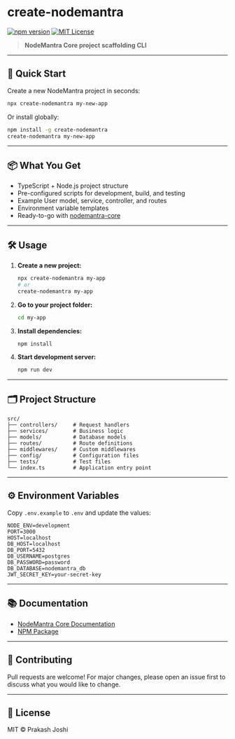 # create-nodemantra

[![npm version](https://img.shields.io/npm/v/create-nodemantra.svg)](https://www.npmjs.com/package/create-nodemantra)
[![MIT License](https://img.shields.io/badge/license-MIT-blue.svg)](LICENSE)

> **NodeMantra Core project scaffolding CLI**

---

## 🚀 Quick Start

Create a new NodeMantra project in seconds:

```bash
npx create-nodemantra my-new-app
```

Or install globally:

```bash
npm install -g create-nodemantra
create-nodemantra my-new-app
```

---

## 📦 What You Get
- TypeScript + Node.js project structure
- Pre-configured scripts for development, build, and testing
- Example User model, service, controller, and routes
- Environment variable templates
- Ready-to-go with [nodemantra-core](https://github.com/developerprakashjoshi/nodemantra-core)

---

## 🛠️ Usage

1. **Create a new project:**
   ```bash
   npx create-nodemantra my-app
   # or
   create-nodemantra my-app
   ```
2. **Go to your project folder:**
   ```bash
   cd my-app
   ```
3. **Install dependencies:**
   ```bash
   npm install
   ```
4. **Start development server:**
   ```bash
   npm run dev
   ```

---

## 🗂️ Project Structure

```
src/
├── controllers/     # Request handlers
├── services/        # Business logic
├── models/          # Database models
├── routes/          # Route definitions
├── middlewares/     # Custom middlewares
├── config/          # Configuration files
├── tests/           # Test files
└── index.ts         # Application entry point
```

---

## ⚙️ Environment Variables

Copy `.env.example` to `.env` and update the values:

```env
NODE_ENV=development
PORT=3000
HOST=localhost
DB_HOST=localhost
DB_PORT=5432
DB_USERNAME=postgres
DB_PASSWORD=password
DB_DATABASE=nodemantra_db
JWT_SECRET_KEY=your-secret-key
```

---

## 📚 Documentation
- [NodeMantra Core Documentation](https://github.com/developerprakashjoshi/nodemantra-core)
- [NPM Package](https://www.npmjs.com/package/nodemantra-core)

---

## 🤝 Contributing
Pull requests are welcome! For major changes, please open an issue first to discuss what you would like to change.

---

## 📝 License

MIT © Prakash Joshi